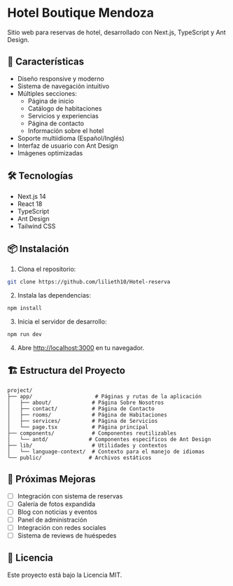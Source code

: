 # Hotel Boutique Mendoza

Sitio web para reservas de hotel, desarrollado con Next.js, TypeScript y Ant Design.

## 🌟 Características

- Diseño responsive y moderno
- Sistema de navegación intuitivo
- Múltiples secciones:
  - Página de inicio
  - Catálogo de habitaciones
  - Servicios y experiencias
  - Página de contacto
  - Información sobre el hotel
- Soporte multiidioma (Español/Inglés)
- Interfaz de usuario con Ant Design
- Imágenes optimizadas

## 🛠️ Tecnologías

- Next.js 14
- React 18
- TypeScript
- Ant Design
- Tailwind CSS

## 📦 Instalación

1. Clona el repositorio:
```bash
git clone https://github.com/lilieth10/Hotel-reserva
```

2. Instala las dependencias:
```bash
npm install
```

3. Inicia el servidor de desarrollo:
```bash
npm run dev
```

4. Abre [http://localhost:3000](http://localhost:3000) en tu navegador.

## 🏗️ Estructura del Proyecto

```
project/
├── app/                    # Páginas y rutas de la aplicación
│   ├── about/             # Página Sobre Nosotros
│   ├── contact/           # Página de Contacto
│   ├── rooms/             # Página de Habitaciones
│   ├── services/          # Página de Servicios
│   └── page.tsx           # Página principal
├── components/            # Componentes reutilizables
│   └── antd/             # Componentes específicos de Ant Design
├── lib/                   # Utilidades y contextos
│   └── language-context/  # Contexto para el manejo de idiomas
└── public/               # Archivos estáticos
```

## 🚀 Próximas Mejoras

- [ ] Integración con sistema de reservas
- [ ] Galería de fotos expandida
- [ ] Blog con noticias y eventos
- [ ] Panel de administración
- [ ] Integración con redes sociales
- [ ] Sistema de reviews de huéspedes

## 📄 Licencia

Este proyecto está bajo la Licencia MIT. 
